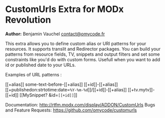 CustomUrls Extra for MODx Revolution
=======================================


**Author:** Benjamin Vauchel <contact@omycode.fr>


This extra allows you to define custom alias or URI patterns for your resources. It supports translit and Redirector packages.
You can build your patterns from resource fields, TV, snippets and output filters and set some constraints like you'd do with custom forms.
Usefull when you want to add id or published date to your URLs.

Examples of URL patterns :

[[+alias]]
some-text-before-[[+alias]]
[[+id]]-[[+alias]]
[[+publishedon:strtotime:date=`%Y-%m-%d`]]/[[+id]]-[[+alias]]
[[+tv.mytv]]-[[+id]]
[[MySnippet? &id=`[[+id]]`]]

Documentation: http://rtfm.modx.com/display/ADDON/CustomUrls
Bugs and Feature Requests: https://github.com/omycode/customurls

